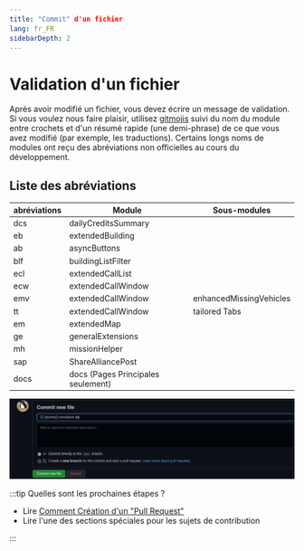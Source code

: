 ```yaml
---
title: "Commit" d'un fichier
lang: fr_FR
sidebarDepth: 2
---
```


# Validation d'un fichier
Après avoir modifié un fichier, vous devez écrire un message de validation. Si vous voulez nous faire plaisir, utilisez [gitmojis](https://gitmoji.dev) suivi du nom du module entre crochets et d'un résumé rapide (une demi-phrase) de ce que vous avez modifié (par exemple, les traductions). Certains longs noms de modules ont reçu des abréviations non officielles au cours du développement.

## Liste des abréviations
| abréviations | Module                             | Sous-modules            |
|--------------|------------------------------------|-------------------------|
| dcs          | dailyCreditsSummary                |                         |
| eb           | extendedBuilding                   |                         |
| ab           | asyncButtons                       |                         |
| blf          | buildingListFilter                 |                         |
| ecl          | extendedCallList                   |                         |
| ecw          | extendedCallWindow                 |                         |
| emv          | extendedCallWindow                 | enhancedMissingVehicles |
| tt           | extendedCallWindow                 | tailored Tabs           |
| em           | extendedMap                        |                         |
| ge           | generalExtensions                  |                         |
| mh           | missionHelper                      |                         |
| sap          | ShareAlliancePost                  |                         |
| docs         | docs (Pages Principales seulement) |                         |

![](../images/contributing/committing/GH_commit_msg.png)

:::tip Quelles sont les prochaines étapes ?
* Lire [Comment Création d'un "Pull Request"](./prs.md)
* Lire l'une des sections spéciales pour les sujets de contribution

:::
